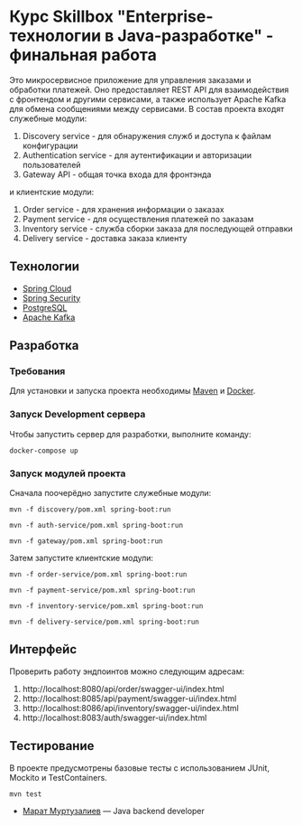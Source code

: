 # Курс Skillbox "Enterprise-технологии в Java-разработке" - финальная работа
Это микросервисное приложение для управления заказами и обработки платежей. Оно предоставляет REST API для взаимодействия с фронтендом и другими сервисами, а также использует Apache Kafka для обмена сообщениями между сервисами. В состав проекта входят служебные модули:
1. Discovery service - для обнаружения служб и доступа к файлам конфигурации
2. Authentication service - для аутентификации и авторизации пользователей
3. Gateway API - общая точка входа для фронтэнда

и клиентские модули:
1. Order service - для хранения информации о заказах
2. Payment service - для осуществления платежей по заказам
3. Inventory service - служба сборки заказа для последующей отправки
4. Delivery service - доставка заказа клиенту

## Технологии
- [Spring Cloud](https://spring.io/projects/spring-cloud)
- [Spring Security](https://spring.io/projects/spring-security)
- [PostgreSQL](https://www.postgresql.org/)
- [Apache Kafka](https://kafka.apache.org/)

## Разработка

### Требования
Для установки и запуска проекта необходимы [Maven](https://maven.apache.org/download.cgi) и [Docker](https://www.docker.com/).

### Запуск Development сервера
Чтобы запустить сервер для разработки, выполните команду:
```shell
docker-compose up
```

### Запуск модулей проекта
Сначала поочерёдно запустите служебные модули:
```shell
mvn -f discovery/pom.xml spring-boot:run
```
```shell
mvn -f auth-service/pom.xml spring-boot:run
```
```shell
mvn -f gateway/pom.xml spring-boot:run
```
Затем запустите клиентские модули:
```shell
mvn -f order-service/pom.xml spring-boot:run
```
```shell
mvn -f payment-service/pom.xml spring-boot:run
```
```shell
mvn -f inventory-service/pom.xml spring-boot:run
```
```shell
mvn -f delivery-service/pom.xml spring-boot:run
```

## Интерфейс
Проверить работу эндпоинтов можно следующим адресам:
1. http://localhost:8080/api/order/swagger-ui/index.html
2. http://localhost:8085/api/payment/swagger-ui/index.html
3. http://localhost:8086/api/inventory/swagger-ui/index.html
4. http://localhost:8083/auth/swagger-ui/index.html


## Тестирование
В проекте предусмотрены базовые тесты с использованием JUnit, Mockito и TestContainers.
```shell
mvn test
```

- [Марат Муртузалиев](https://t.me/marat_murtuzaliev) — Java backend developer